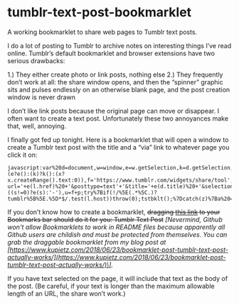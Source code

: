 # tumblr-text-post-bookmarklet
A working bookmarklet to share web pages to Tumblr text posts. 

I do a lot of posting to Tumblr to archive notes on interesting things I’ve read online. Tumblr’s default bookmarklet and browser extensions have two serious drawbacks:

1.) They either create photo or link posts, nothing else
2.) They frequently don’t work at all: the share window opens, and then the “spinner” graphic sits and pulses endlessly on an otherwise blank page, and the post creation window is never drawn

I don’t like link posts because the original page can move or disappear. I often want to create a text post. Unfortunately these two annoyances make that, well, annoying.

I finally got fed up tonight. Here is a bookmarklet that will open a window to create a Tumblr text post with the title and a “via” link to whatever page you click it on:

    javascript:var%20d=document,w=window,e=w.getSelection,k=d.getSelection,x=d.selection,s=(e?e():(k)?k():(x?x.createRange().text:0)),f='https://www.tumblr.com/widgets/share/tool',l=d.location,e=encodeURIComponent,p='?url='+e(l.href)%20+'&posttype=text'+'&title='+e(d.title)%20+'&selection='+((s!=0)?e(s):'-'),u=f+p;try%7Bif(!/%5E(.*%5C.)?tumblr%5B%5E.%5D*$/.test(l.host))throw(0);tstbklt();%7Dcatch(z)%7Ba%20=function()%7Bif(!w.open(u,'t','toolbar=0,resizable=0,status=1,width=450,height=430'))l.href=u;%7D;if(/Firefox/.test(navigator.userAgent))setTimeout(a,0);else%20a();%7Dvoid(0)

If you don’t know how to create a bookmarklet, ~~dragging [this link](javascript:(var%20d=document,w=window,e=w.getSelection,k=d.getSelection,x=d.selection,s=(e?e():(k)?k():(x?x.createRange().text:0)),f='https://www.tumblr.com/widgets/share/tool',l=d.location,e=encodeURIComponent,p='?url='+e(l.href)%20+'&posttype=text'+'&title='+e(d.title)%20+'&selection='+((s!=0)?e(s):'-'),u=f+p;try%7Bif(!/%5E(.*%5C.)?tumblr%5B%5E.%5D*$/.test(l.host))throw(0);tstbklt();%7Dcatch(z)%7Ba%20=function()%7Bif(!w.open(u,'t','toolbar=0,resizable=0,status=1,width=450,height=430'))l.href=u;%7D;if(/Firefox/.test(navigator.userAgent))setTimeout(a,0);else%20a();%7Dvoid(0))) to your Bookmarks bar should do it for you: Tumblr Text Post~~ *\[Nevermind, Github won't allow Bookmarklets to work in README files because apparently all Github users are childish and must be protected from themselves. You can grab the draggable bookmarklet from my blog post at [https://www.kupietz.com/2018/06/23/bookmarklet-post-tumblr-text-post-actually-works/](https://www.kupietz.com/2018/06/23/bookmarklet-post-tumblr-text-post-actually-works/)\].*

If you have text selected on the page, it will include that text as the body of the post. (Be careful, if your text is longer than the maximum allowable length of an URL, the share won’t work.)
